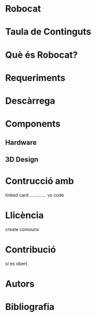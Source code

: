# Robocat

# Taula de Continguts

# Què és Robocat?

# Requeriments

# Descàrrega

# Components

## Hardware 

## 3D Design


# Contrucció amb
 tinked card .............
 vs code 
 
# Llicència
create comouns

# Contribució
si es obert

# Autors

# Bibliografia
